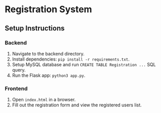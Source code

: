 # Registration System

## Setup Instructions

### Backend
1. Navigate to the backend directory.
2. Install dependencies: `pip install -r requirements.txt`.
3. Setup MySQL database and run `CREATE TABLE Registration ...` SQL query.
4. Run the Flask app: `python3 app.py`.

### Frontend
1. Open `index.html` in a browser.
2. Fill out the registration form and view the registered users list.

